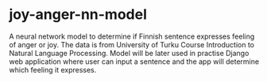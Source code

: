 # joy-anger-nn-model
A neural network model to determine if Finnish sentence expresses feeling of anger or joy. The data is from University of Turku Course Introduction to Natural Language Processing. Model will be later used in practise Django web application where user can input a sentence and the app will determine which feeling it expresses.
